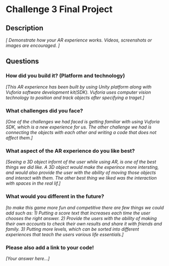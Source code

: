 # Challenge 3 Final Project

## Description

*[ Demonstrate how your AR experience works. Videos, screenshots or images are encouraged. ]*

## Questions

### How did you build it? (Platform and technology)

*[This AR experience has been built by using Unity platform along with Vuforia software development kit(SDK). Vuforia uses computer vision technology to position and track objects after specifying a traget.]*

### What challenges did you face?

*[One of the challenges we had faced is getting familiar with using Vuforia SDK, which is a new experience for us. The other challenge we had is connecting the objects with each other and writing a code that does not affect them.]*

### What aspect of the AR experience do you like best? 

*[Seeing a 3D object infornt of the user while using AR, is one of the best things we did like. A 3D object would make the experince more intersting, and would also provide the user with the ability of moving those objects and interact with them. The other best thing we liked was the interaction with spaces in the real lif.]*

### What would you different in the future? 

*[to make this game more fun and competitive there are few things we could add such as: 1) Putting a score text that increases each time the user chooses the right answer. 2) Provide the users with the ability of making their own accounts to check their own results and share it with friends and family. 3) Putting more levels, which can be sorted into different experiences that teach the users various life essentials.]*

### Please also add a link to your code!

*[Your answer here...]*
